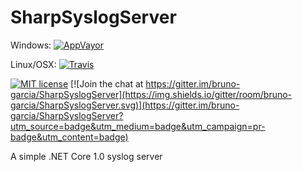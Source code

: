# SharpSyslogServer

Windows:   [![AppVayor](https://ci.appveyor.com/api/projects/status/l1ey2y4dchnlf98b?svg=true)](https://ci.appveyor.com/project/bruno-garcia/sharpsyslogserver)

Linux/OSX: [![Travis](https://travis-ci.org/bruno-garcia/SharpSyslogServer.svg)](https://travis-ci.org/bruno-garcia/SharpSyslogServer)

[![MIT license](http://img.shields.io/badge/license-MIT-brightgreen.svg)](./LICENSE.md) 
[![Join the chat at https://gitter.im/bruno-garcia/SharpSyslogServer](https://img.shields.io/gitter/room/bruno-garcia/SharpSyslogServer.svg)](https://gitter.im/bruno-garcia/SharpSyslogServer?utm_source=badge&utm_medium=badge&utm_campaign=pr-badge&utm_content=badge) 

A simple .NET Core 1.0 syslog server 
